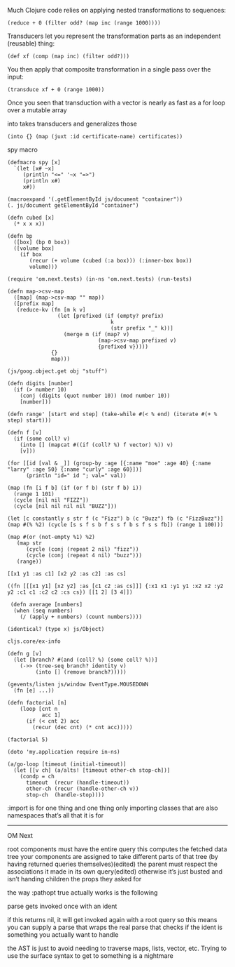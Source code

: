Much Clojure code relies on applying nested transformations to sequences:

~~~
(reduce + 0 (filter odd? (map inc (range 1000))))
~~~

Transducers let you represent the transformation parts as an independent (reusable) thing:

~~~
(def xf (comp (map inc) (filter odd?)))
~~~

You then apply that composite transformation in a single pass over the input:

~~~
(transduce xf + 0 (range 1000))
~~~

Once you seen that transduction with a vector is nearly as fast as a for loop over a mutable array

into takes transducers and generalizes those

~~~
(into {} (map (juxt :id certificate-name) certificates))
~~~

spy macro

~~~
(defmacro spy [x]
  `(let [x# ~x]
     (println "<=" '~x "=>")
     (println x#)
     x#))
~~~

~~~
(macroexpand '(.getElementById js/document "container"))
(. js/document getElementById "container")
~~~

~~~
(defn cubed [x]
  (* x x x))

(defn bp
  ([box] (bp 0 box))
  ([volume box]
    (if box
       (recur (+ volume (cubed (:a box))) (:inner-box box))
       volume)))
~~~

~~~
(require 'om.next.tests) (in-ns 'om.next.tests) (run-tests)
~~~

~~~
(defn map->csv-map
  ([map] (map->csv-map "" map))
  ([prefix map]
   (reduce-kv (fn [m k v]
                (let [prefixed (if (empty? prefix)
                                 k
                                 (str prefix "_" k))]
                  (merge m (if (map? v)
                             (map->csv-map prefixed v)
                             {prefixed v}))))
              {}
              map)))
~~~

~~~
(js/goog.object.get obj "stuff")
~~~

~~~
(defn digits [number]
  (if (> number 10)
    (conj (digits (quot number 10)) (mod number 10))
    [number]))
~~~

~~~
(defn range' [start end step] (take-while #(< % end) (iterate #(+ % step) start)))
~~~

~~~
(defn f [v]
  (if (some coll? v)
    (into [] (mapcat #((if (coll? %) f vector) %)) v)
    [v]))
~~~

~~~
(for [[id [val & _]] (group-by :age [{:name "moe" :age 40} {:name "larry" :age 50} {:name "curly" :age 60}])]
      (println "id=" id "; val=" val))
~~~

~~~
(map (fn [i f b] (if (or f b) (str f b) i))
  (range 1 101)
  (cycle [nil nil "FIZZ"])
  (cycle [nil nil nil nil "BUZZ"]))

(let [c constantly s str f (c "Fizz") b (c "Buzz") fb (c "FizzBuzz")] (map #(% %2) (cycle [s s f s b f s s f b s f s s fb]) (range 1 100)))

(map #(or (not-empty %1) %2)
   (map str
      (cycle (conj (repeat 2 nil) "fizz"))
      (cycle (conj (repeat 4 nil) "buzz")))
   (range))
~~~

~~~
[[x1 y1 :as c1] [x2 y2 :as c2] :as cs]

((fn [[[x1 y1] [x2 y2] :as [c1 c2 :as cs]]] {:x1 x1 :y1 y1 :x2 x2 :y2 y2 :c1 c1 :c2 c2 :cs cs}) [[1 2] [3 4]])

~~~

~~~
 (defn average [numbers]
  (when (seq numbers)
    (/ (apply + numbers) (count numbers))))
~~~

~~~
(identical? (type x) js/Object)
~~~

~~~
cljs.core/ex-info
~~~

~~~
(defn g [v]
  (let [branch? #(and (coll? %) (some coll? %))]
    (->> (tree-seq branch? identity v)
         (into [] (remove branch?)))))
~~~

~~~
(gevents/listen js/window EventType.MOUSEDOWN
  (fn [e] ...))
~~~

~~~
(defn factorial [n]
    (loop [cnt n
           acc 1]
      (if (< cnt 2) acc
        (recur (dec cnt) (* cnt acc)))))

(factorial 5)
~~~

~~~
(doto 'my.application require in-ns)
~~~

~~~
(a/go-loop [timeout (initial-timeout)]
  (let [[v ch] (a/alts! [timeout other-ch stop-ch])]
    (condp = ch
      timeout  (recur (handle-timeout))
      other-ch (recur (handle-other-ch v))
      stop-ch  (handle-stop))))
~~~

:import is for one thing and one thing only importing classes that are also namespaces that’s all that it is for

---

OM Next

root components must have the entire query
this computes the fetched data tree
your components are assigned to take different parts of that tree (by having returned queries themselves)(edited)
the parent must respect the associations it made in its own query(edited)
otherwise it’s just busted and isn’t handing children the props they asked for


the way :pathopt true actually works is the following

parse gets invoked once with an ident

if this returns nil, it will get invoked again with a root query so this means you can supply a parse that wraps the real parse that checks if the ident is something you actually want to handle

the AST is just to avoid needing to traverse maps, lists, vector, etc.
Trying to use the surface syntax to get to something is a nightmare